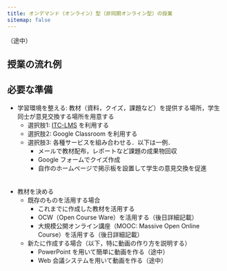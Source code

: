 ```yaml
---
title: オンデマンド（オンライン）型（非同期オンライン型）の授業
sitemap: false
---
```

（途中）

## 授業の流れ例




## 必要な準備

* 学習環境を整える: 教材（資料，クイズ，課題など）を提供する場所，学生同士が意見交換する場所を用意する
  * 選択肢1: [ITC-LMS](../../lms_lecturers/) を利用する
  * 選択肢2: Google Classroom を利用する
  * 選択肢3: 各種サービスを組み合わせる．以下は一例．
    * メールで教材配布，レポートなど課題の成果物回収
	* Google フォームでクイズ作成
	* 自作のホームページで掲示板を設置して学生の意見交換を促進
	<br>
	<br>
* 教材を決める
  * 既存のものを活用する場合
    * これまでに作成した教材を活用する
	* OCW（Open Course Ware）を活用する（後日詳細記載）
	* 大規模公開オンライン講座（MOOC: Massive Open Online Course）を活用する（後日詳細記載）
  * 新たに作成する場合（以下，特に動画の作り方を説明する）
    * PowerPoint を用いて簡単に動画を作る（途中）
    * Web 会議システムを用いて動画を作る（途中）
	<br>
	<br>
